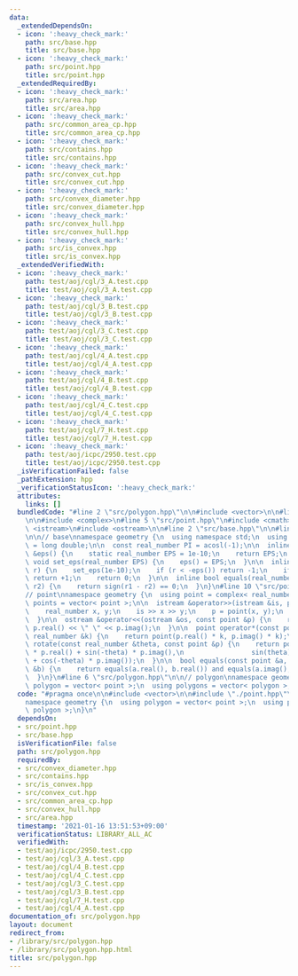 ```yaml
---
data:
  _extendedDependsOn:
  - icon: ':heavy_check_mark:'
    path: src/base.hpp
    title: src/base.hpp
  - icon: ':heavy_check_mark:'
    path: src/point.hpp
    title: src/point.hpp
  _extendedRequiredBy:
  - icon: ':heavy_check_mark:'
    path: src/area.hpp
    title: src/area.hpp
  - icon: ':heavy_check_mark:'
    path: src/common_area_cp.hpp
    title: src/common_area_cp.hpp
  - icon: ':heavy_check_mark:'
    path: src/contains.hpp
    title: src/contains.hpp
  - icon: ':heavy_check_mark:'
    path: src/convex_cut.hpp
    title: src/convex_cut.hpp
  - icon: ':heavy_check_mark:'
    path: src/convex_diameter.hpp
    title: src/convex_diameter.hpp
  - icon: ':heavy_check_mark:'
    path: src/convex_hull.hpp
    title: src/convex_hull.hpp
  - icon: ':heavy_check_mark:'
    path: src/is_convex.hpp
    title: src/is_convex.hpp
  _extendedVerifiedWith:
  - icon: ':heavy_check_mark:'
    path: test/aoj/cgl/3_A.test.cpp
    title: test/aoj/cgl/3_A.test.cpp
  - icon: ':heavy_check_mark:'
    path: test/aoj/cgl/3_B.test.cpp
    title: test/aoj/cgl/3_B.test.cpp
  - icon: ':heavy_check_mark:'
    path: test/aoj/cgl/3_C.test.cpp
    title: test/aoj/cgl/3_C.test.cpp
  - icon: ':heavy_check_mark:'
    path: test/aoj/cgl/4_A.test.cpp
    title: test/aoj/cgl/4_A.test.cpp
  - icon: ':heavy_check_mark:'
    path: test/aoj/cgl/4_B.test.cpp
    title: test/aoj/cgl/4_B.test.cpp
  - icon: ':heavy_check_mark:'
    path: test/aoj/cgl/4_C.test.cpp
    title: test/aoj/cgl/4_C.test.cpp
  - icon: ':heavy_check_mark:'
    path: test/aoj/cgl/7_H.test.cpp
    title: test/aoj/cgl/7_H.test.cpp
  - icon: ':heavy_check_mark:'
    path: test/aoj/icpc/2950.test.cpp
    title: test/aoj/icpc/2950.test.cpp
  _isVerificationFailed: false
  _pathExtension: hpp
  _verificationStatusIcon: ':heavy_check_mark:'
  attributes:
    links: []
  bundledCode: "#line 2 \"src/polygon.hpp\"\n\n#include <vector>\n\n#line 2 \"src/point.hpp\"\
    \n\n#include <complex>\n#line 5 \"src/point.hpp\"\n#include <cmath>\n#include\
    \ <istream>\n#include <ostream>\n\n#line 2 \"src/base.hpp\"\n\n#line 4 \"src/base.hpp\"\
    \n\n// base\nnamespace geometry {\n  using namespace std;\n  using real_number\
    \ = long double;\n\n  const real_number PI = acosl(-1);\n\n  inline static real_number\
    \ &eps() {\n    static real_number EPS = 1e-10;\n    return EPS;\n  }\n\n  static\
    \ void set_eps(real_number EPS) {\n    eps() = EPS;\n  }\n\n  inline int sign(real_number\
    \ r) {\n    set_eps(1e-10);\n    if (r < -eps()) return -1;\n    if (r > +eps())\
    \ return +1;\n    return 0;\n  }\n\n  inline bool equals(real_number r1, real_number\
    \ r2) {\n    return sign(r1 - r2) == 0;\n  }\n}\n#line 10 \"src/point.hpp\"\n\n\
    // point\nnamespace geometry {\n  using point = complex< real_number >;\n  using\
    \ points = vector< point >;\n\n  istream &operator>>(istream &is, point &p) {\n\
    \    real_number x, y;\n    is >> x >> y;\n    p = point(x, y);\n    return is;\n\
    \  }\n\n  ostream &operator<<(ostream &os, const point &p) {\n    return os <<\
    \ p.real() << \" \" << p.imag();\n  }\n\n  point operator*(const point &p, const\
    \ real_number &k) {\n    return point(p.real() * k, p.imag() * k);\n  }\n\n  point\
    \ rotate(const real_number &theta, const point &p) {\n    return point(cos(theta)\
    \ * p.real() + sin(-theta) * p.imag(),\n                 sin(theta) * p.real()\
    \ + cos(-theta) * p.imag());\n  }\n\n  bool equals(const point &a, const point\
    \ &b) {\n    return equals(a.real(), b.real()) and equals(a.imag(), b.imag());\n\
    \  }\n}\n#line 6 \"src/polygon.hpp\"\n\n// polygon\nnamespace geometry {\n  using\
    \ polygon = vector< point >;\n  using polygons = vector< polygon >;\n}\n"
  code: "#pragma once\n\n#include <vector>\n\n#include \"./point.hpp\"\n\n// polygon\n\
    namespace geometry {\n  using polygon = vector< point >;\n  using polygons = vector<\
    \ polygon >;\n}\n"
  dependsOn:
  - src/point.hpp
  - src/base.hpp
  isVerificationFile: false
  path: src/polygon.hpp
  requiredBy:
  - src/convex_diameter.hpp
  - src/contains.hpp
  - src/is_convex.hpp
  - src/convex_cut.hpp
  - src/common_area_cp.hpp
  - src/convex_hull.hpp
  - src/area.hpp
  timestamp: '2021-01-16 13:51:53+09:00'
  verificationStatus: LIBRARY_ALL_AC
  verifiedWith:
  - test/aoj/icpc/2950.test.cpp
  - test/aoj/cgl/3_A.test.cpp
  - test/aoj/cgl/4_B.test.cpp
  - test/aoj/cgl/4_C.test.cpp
  - test/aoj/cgl/3_C.test.cpp
  - test/aoj/cgl/3_B.test.cpp
  - test/aoj/cgl/7_H.test.cpp
  - test/aoj/cgl/4_A.test.cpp
documentation_of: src/polygon.hpp
layout: document
redirect_from:
- /library/src/polygon.hpp
- /library/src/polygon.hpp.html
title: src/polygon.hpp
---
```

